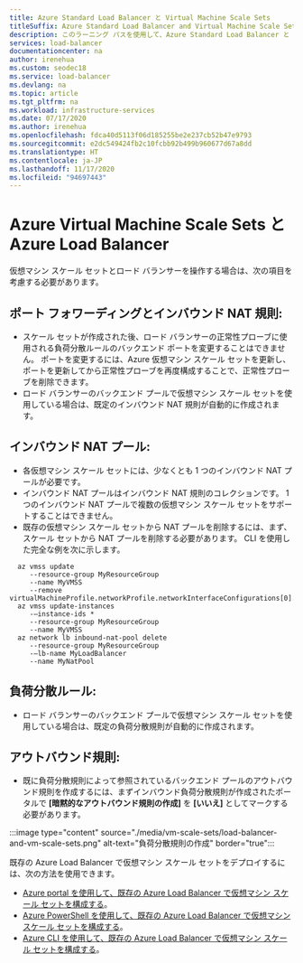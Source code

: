 ```yaml
---
title: Azure Standard Load Balancer と Virtual Machine Scale Sets
titleSuffix: Azure Standard Load Balancer and Virtual Machine Scale Sets
description: このラーニング パスを使用して、Azure Standard Load Balancer と Virtual Machine Scale Sets の使用を開始します。
services: load-balancer
documentationcenter: na
author: irenehua
ms.custom: seodec18
ms.service: load-balancer
ms.devlang: na
ms.topic: article
ms.tgt_pltfrm: na
ms.workload: infrastructure-services
ms.date: 07/17/2020
ms.author: irenehua
ms.openlocfilehash: fdca40d5113f06d185255be2e237cb52b47e9793
ms.sourcegitcommit: e2dc549424fb2c10fcbb92b499b960677d67a8dd
ms.translationtype: HT
ms.contentlocale: ja-JP
ms.lasthandoff: 11/17/2020
ms.locfileid: "94697443"
---
```

# <a name="azure-load-balancer-with-azure-virtual-machine-scale-sets"></a>Azure Virtual Machine Scale Sets と Azure Load Balancer

仮想マシン スケール セットとロード バランサーを操作する場合は、次の項目を考慮する必要があります。

## <a name="port-forwarding-and-inbound-nat-rules"></a>ポート フォワーディングとインバウンド NAT 規則:
  * スケール セットが作成された後、ロード バランサーの正常性プローブに使用される負荷分散ルールのバックエンド ポートを変更することはできません。 ポートを変更するには、Azure 仮想マシン スケール セットを更新し、ポートを更新してから正常性プローブを再度構成することで、正常性プローブを削除できます。
  * ロード バランサーのバックエンド プールで仮想マシン スケール セットを使用している場合は、既定のインバウンド NAT 規則が自動的に作成されます。
## <a name="inbound-nat-pool"></a>インバウンド NAT プール:
  * 各仮想マシン スケール セットには、少なくとも 1 つのインバウンド NAT プールが必要です。 
  * インバウンド NAT プールはインバウンド NAT 規則のコレクションです。 1 つのインバウンド NAT プールで複数の仮想マシン スケール セットをサポートすることはできません。
  * 既存の仮想マシン スケール セットから NAT プールを削除するには、まず、スケール セットから NAT プールを削除する必要があります。 CLI を使用した完全な例を次に示します。
```azurecli-interactive
  az vmss update
     --resource-group MyResourceGroup
     --name MyVMSS
     --remove virtualMachineProfile.networkProfile.networkInterfaceConfigurations[0].ipConfigurations[0].loadBalancerInboundNatPools
  az vmss update-instances
     -–instance-ids *
     --resource-group MyResourceGroup
     --name MyVMSS
  az network lb inbound-nat-pool delete
     --resource-group MyResourceGroup
     -–lb-name MyLoadBalancer
     --name MyNatPool
```
## <a name="load-balancing-rules"></a>負荷分散ルール:
  * ロード バランサーのバックエンド プールで仮想マシン スケール セットを使用している場合は、既定の負荷分散規則が自動的に作成されます。
## <a name="outbound-rules"></a>アウトバウンド規則:
  *  既に負荷分散規則によって参照されているバックエンド プールのアウトバウンド規則を作成するには、まずインバウンド負荷分散規則が作成されたポータルで **[暗黙的なアウトバウンド規則の作成]** を **[いいえ]** としてマークする必要があります。

  :::image type="content" source="./media/vm-scale-sets/load-balancer-and-vm-scale-sets.png" alt-text="負荷分散規則の作成" border="true":::

既存の Azure Load Balancer で仮想マシン スケール セットをデプロイするには、次の方法を使用できます。

* [Azure portal を使用して、既存の Azure Load Balancer で仮想マシン スケール セットを構成する](./configure-vm-scale-set-portal.md)。
* [Azure PowerShell を使用して、既存の Azure Load Balancer で仮想マシン スケール セットを構成する](./configure-vm-scale-set-powershell.md)。
* [Azure CLI を使用して、既存の Azure Load Balancer で仮想マシン スケール セットを構成する](./configure-vm-scale-set-cli.md)。